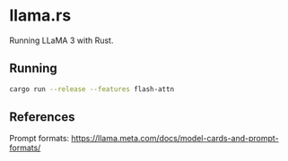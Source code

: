 # llama.rs
Running LLaMA 3 with Rust.

## Running
```sh
cargo run --release --features flash-attn
```

## References
Prompt formats: https://llama.meta.com/docs/model-cards-and-prompt-formats/